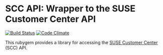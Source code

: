 SCC API: Wrapper to the SUSE Customer Center API
================================================

[![Build Status](https://travis-ci.org/yast/rubygem-scc_api.png?branch=master)](https://travis-ci.org/yast/rubygem-scc_api)  [![Code Climate](https://codeclimate.com/github/yast/rubygem-scc_api.png)](https://codeclimate.com/github/yast/rubygem-scc_api)

This rubygem provides a library for accessing the [SUSE Customer Center](https://scc.suse.com) (SCC) API.

